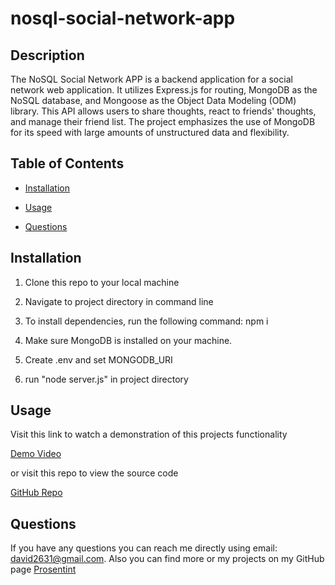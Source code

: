 # nosql-social-network-app

  ## Description

  The NoSQL Social Network APP is a backend application for a social network web application. It utilizes Express.js for routing, MongoDB as the NoSQL database, and Mongoose as the Object Data Modeling (ODM) library. This API allows users to share thoughts, react to friends' thoughts, and manage their friend list. The project emphasizes the use of MongoDB for its speed with large amounts of unstructured data and flexibility.

  ## Table of Contents

  * [Installation](#installation)

  * [Usage](#usage)

  * [Questions](#questions)

  ## Installation

  1. Clone this repo to your local machine

  2. Navigate to project directory in command line

  3. To install dependencies, run the following command: npm i

  4. Make sure MongoDB is installed on your machine.

  5. Create .env and set MONGODB_URI

  6. run "node server.js" in project directory

  ## Usage

  Visit this link to watch a demonstration of this projects functionality
  
  [Demo Video](https://drive.google.com/file/d/1RYCpLChbat0sQyhEkiQ84zattLwrEWFw/view)

  or visit this repo to view the source code

  [GitHub Repo](https://github.com/Prosentint/nosql-social-network-app)

  ## Questions

  If you have any questions you can reach me directly using email: david2631@gmail.com. 
  Also you can find more or my projects on my GitHub page [Prosentint](https://github.com/Prosentint)

